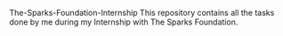 The-Sparks-Foundation-Internship
This repository contains all the tasks done by me during my Internship with The Sparks Foundation.
